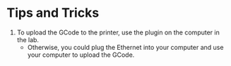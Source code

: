 # Tips and Tricks

1. To upload the GCode to the printer, use the plugin on the computer in the lab.
   - Otherwise, you could plug the Ethernet into your computer and use your computer to upload the GCode.
